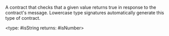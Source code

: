 A contract that checks that a given value returns true in response to the contract's message. Lowercase type signatures automatically generate this type of contract.

<type: #isString returns: #isNumber>
